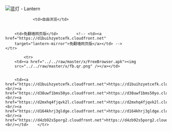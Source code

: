 

<img src="../../raw/master/x/8e0a2b81.c82003be.LanternYellow2.png" alt="蓝灯 - Lantern"/>
<table>
    <tr>
                
                <td>自由浏览</td>
        
        
        <td>免翻墙网页版</td>        <!-- <td><a href="https://d1buihzyetcefk.cloudfront.net"
        target="lantern-mirror">免翻墙网页版</a></td> -->
    </tr>
    
            <tr>
        <td><a href="../../raw/master/x/FreeBrowser.apk"><img
        src="../../raw/master/x/fb.qr.png" /></a></td>

        
        <td><a href="https://d1buihzyetcefk.cloudfront.net">https://d1buihzyetcefk.cloudfront.net</a><br/><a href="https://d38uwf1bms50yo.cloudfront.net">https://d38uwf1bms50yo.cloudfront.net</a><br/><a href="https://d2mxhq4fjqvk2l.cloudfront.net">https://d2mxhq4fjqvk2l.cloudfront.net</a><br/><a href="https://d164khrj3gldge.cloudfront.net">https://d164khrj3gldge.cloudfront.net</a><br/><a href="https://d4zb92s5porg2.cloudfront.net">https://d4zb92s5porg2.cloudfront.net</a><br/></td>    </tr>
</table>

